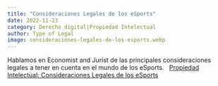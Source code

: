 ```yaml
---
title: "Consideraciones Legales de los eSports"
date: 2022-11-23
category: Derecho digital|Propiedad Intelectual
author: Type of Legal
image: consideraciones-legales-de-los-esports.webp
---
```


Hablamos en Economist and Jurist de las principales consideraciones legales a tener en cuenta en el mundo de los eSports.   [Propiedad Intelectual: Consideraciones Legales de los eSports](https://www.economistjurist.es/casos-juridicos-reales/propiedad-intelectual-consideraciones-legales-de-los-e-sports/ "Propiedad Intelectual: Consideraciones Legales de los eSports")

